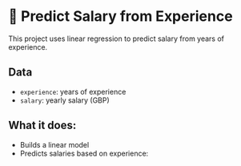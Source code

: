 # 💼 Predict Salary from Experience

This project uses linear regression to predict salary from years of experience.

## Data
- `experience`: years of experience
- `salary`: yearly salary (GBP)

## What it does:
- Builds a linear model
- Predicts salaries based on experience: